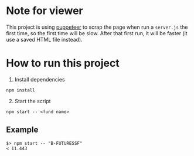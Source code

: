 # Note for viewer

This project is using [puppeteer](https://github.com/puppeteer/puppeteer) to scrap the page when run a `server.js` the first time, so the first time will be slow. After that first run, it will be faster (it use a saved HTML file instead).

# How to run this project

1. Install dependencies

```
npm install
```

2. Start the script

```
npm start -- <fund name>
```

## Example

```
$> npm start -- "B-FUTURESSF"
< 11.443